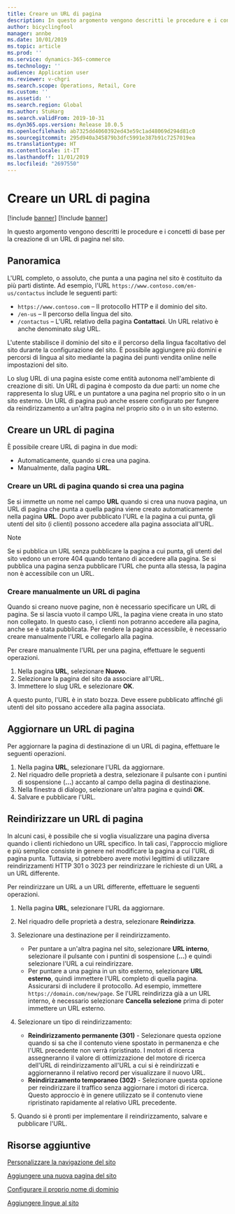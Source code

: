 ```yaml
---
title: Creare un URL di pagina
description: In questo argomento vengono descritti le procedure e i concetti di base per la creazione di un URL di pagina nel sito.
author: bicyclingfool
manager: annbe
ms.date: 10/01/2019
ms.topic: article
ms.prod: ''
ms.service: dynamics-365-commerce
ms.technology: ''
audience: Application user
ms.reviewer: v-chgri
ms.search.scope: Operations, Retail, Core
ms.custom: ''
ms.assetid: ''
ms.search.region: Global
ms.author: StuHarg
ms.search.validFrom: 2019-10-31
ms.dyn365.ops.version: Release 10.0.5
ms.openlocfilehash: ab7325dd4060392ed43e59c1ad48069d294d81c0
ms.sourcegitcommit: 295d940a345879b3dfc5991e387b91c7257019ea
ms.translationtype: HT
ms.contentlocale: it-IT
ms.lasthandoff: 11/01/2019
ms.locfileid: "2697550"
---
```

# <a name="create-a-page-url"></a>Creare un URL di pagina

[!include [banner](includes/preview-banner.md)]
[!include [banner](includes/banner.md)]

In questo argomento vengono descritti le procedure e i concetti di base per la creazione di un URL di pagina nel sito.

## <a name="overview"></a>Panoramica

L'URL completo, o assoluto, che punta a una pagina nel sito è costituito da più parti distinte. Ad esempio, l'URL `https://www.contoso.com/en-us/contactus` include le seguenti parti:

- `https://www.contoso.com` – Il protocollo HTTP e il dominio del sito.
- `/en-us` – Il percorso della lingua del sito.
- `/contactus` – L'URL relativo della pagina **Contattaci**. Un URL relativo è anche denominato *slug* URL.

L'utente stabilisce il dominio del sito e il percorso della lingua facoltativo del sito durante la configurazione del sito. È possibile aggiungere più domini e percorsi di lingua al sito mediante la pagina dei punti vendita online nelle impostazioni del sito.

Lo slug URL di una pagina esiste come entità autonoma nell'ambiente di creazione di siti. Un URL di pagina è composto da due parti: un nome che rappresenta lo slug URL e un puntatore a una pagina nel proprio sito o in un sito esterno. Un URL di pagina può anche essere configurato per fungere da reindirizzamento a un'altra pagina nel proprio sito o in un sito esterno.

## <a name="create-a-page-url"></a>Creare un URL di pagina

È possibile creare URL di pagina in due modi:

- Automaticamente, quando si crea una pagina.
- Manualmente, dalla pagina **URL**.

### <a name="create-a-page-url-when-you-create-a-page"></a>Creare un URL di pagina quando si crea una pagina

Se si immette un nome nel campo **URL** quando si crea una nuova pagina, un URL di pagina che punta a quella pagina viene creato automaticamente nella pagina **URL**. Dopo aver pubblicato l'URL e la pagina a cui punta, gli utenti del sito (i clienti) possono accedere alla pagina associata all'URL.

> [!NOTE]
> Se si pubblica un URL senza pubblicare la pagina a cui punta, gli utenti del sito vedono un errore 404 quando tentano di accedere alla pagina. Se si pubblica una pagina senza pubblicare l'URL che punta alla stessa, la pagina non è accessibile con un URL.

### <a name="manually-create-a-page-url"></a>Creare manualmente un URL di pagina

Quando si creano nuove pagine, non è necessario specificare un URL di pagina. Se si lascia vuoto il campo URL, la pagina viene creata in uno stato non collegato. In questo caso, i clienti non potranno accedere alla pagina, anche se è stata pubblicata. Per rendere la pagina accessibile, è necessario creare manualmente l'URL e collegarlo alla pagina.

Per creare manualmente l'URL per una pagina, effettuare le seguenti operazioni.

1. Nella pagina **URL**, selezionare **Nuovo**.
1. Selezionare la pagina del sito da associare all'URL.
1. Immettere lo slug URL e selezionare **OK**.

A questo punto, l'URL è in stato bozza. Deve essere pubblicato affinché gli utenti del sito possano accedere alla pagina associata.

## <a name="update-a-page-url"></a>Aggiornare un URL di pagina

Per aggiornare la pagina di destinazione di un URL di pagina, effettuare le seguenti operazioni.

1. Nella pagina **URL**, selezionare l'URL da aggiornare.
1. Nel riquadro delle proprietà a destra, selezionare il pulsante con i puntini di sospensione (**...**) accanto al campo della pagina di destinazione.
1. Nella finestra di dialogo, selezionare un'altra pagina e quindi **OK**.
1. Salvare e pubblicare l'URL.

## <a name="redirect-a-page-url"></a>Reindirizzare un URL di pagina

In alcuni casi, è possibile che si voglia visualizzare una pagina diversa quando i clienti richiedono un URL specifico. In tali casi, l'approccio migliore e più semplice consiste in genere nel modificare la pagina a cui l'URL di pagina punta. Tuttavia, si potrebbero avere motivi legittimi di utilizzare reindirizzamenti HTTP 301 o 3023 per reindirizzare le richieste di un URL a un URL differente.

Per reindirizzare un URL a un URL differente, effettuare le seguenti operazioni.

1. Nella pagina **URL**, selezionare l'URL da aggiornare.
1. Nel riquadro delle proprietà a destra, selezionare **Reindirizza**.
1. Selezionare una destinazione per il reindirizzamento.

    - Per puntare a un'altra pagina nel sito, selezionare **URL interno**, selezionare il pulsante con i puntini di sospensione (**...**) e quindi selezionare l'URL a cui reindirizzare.
    - Per puntare a una pagina in un sito esterno, selezionare **URL esterno**, quindi immettere l'URL completo di quella pagina. Assicurarsi di includere il protocollo. Ad esempio, immettere `https://domain.com/new/page`. Se l'URL reindirizza già a un URL interno, è necessario selezionare **Cancella selezione** prima di poter immettere un URL esterno.

1. Selezionare un tipo di reindirizzamento:

    - **Reindirizzamento permanente (301)** - Selezionare questa opzione quando si sa che il contenuto viene spostato in permanenza e che l'URL precedente non verrà ripristinato. I motori di ricerca assegneranno il valore di ottimizzazione del motore di ricerca dell'URL di reindirizzamento all'URL a cui si è reindirizzati e aggiorneranno il relativo record per visualizzare il nuovo URL. 
    - **Reindirizzamento temporaneo (302)** - Selezionare questa opzione per reindirizzare il traffico senza aggiornare i motori di ricerca. Questo approccio è in genere utilizzato se il contenuto viene ripristinato rapidamente al relativo URL precedente.

1. Quando si è pronti per implementare il reindirizzamento, salvare e pubblicare l'URL.

## <a name="additional-resources"></a>Risorse aggiuntive

[Personalizzare la navigazione del sito](customize-site-navigation.md)

[Aggiungere una nuova pagina del sito](add-new-page.md)

[Configurare il proprio nome di dominio](configure-your-domain-name.md)

[Aggiungere lingue al sito](add-languages-to-site.md)
